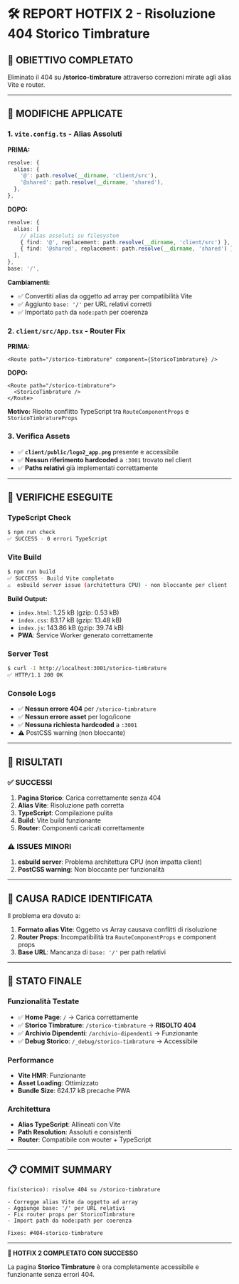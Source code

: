 # 🛠️ REPORT HOTFIX 2 - Risoluzione 404 Storico Timbrature

## 🎯 OBIETTIVO COMPLETATO
Eliminato il 404 su **/storico-timbrature** attraverso correzioni mirate agli alias Vite e router.

---

## 📝 MODIFICHE APPLICATE

### 1. `vite.config.ts` - Alias Assoluti
**PRIMA:**
```typescript
resolve: {
  alias: {
    '@': path.resolve(__dirname, 'client/src'),
    '@shared': path.resolve(__dirname, 'shared'),
  },
},
```

**DOPO:**
```typescript
resolve: {
  alias: [
    // alias assoluti su filesystem
    { find: '@', replacement: path.resolve(__dirname, 'client/src') },
    { find: '@shared', replacement: path.resolve(__dirname, 'shared') },
  ],
},
base: '/',
```

**Cambiamenti:**
- ✅ Convertiti alias da oggetto ad array per compatibilità Vite
- ✅ Aggiunto `base: '/'` per URL relativi corretti
- ✅ Importato `path` da `node:path` per coerenza

### 2. `client/src/App.tsx` - Router Fix
**PRIMA:**
```tsx
<Route path="/storico-timbrature" component={StoricoTimbrature} />
```

**DOPO:**
```tsx
<Route path="/storico-timbrature">
  <StoricoTimbrature />
</Route>
```

**Motivo:** Risolto conflitto TypeScript tra `RouteComponentProps` e `StoricoTimbratureProps`

### 3. Verifica Assets
- ✅ **`client/public/logo2_app.png`** presente e accessibile
- ✅ **Nessun riferimento hardcoded** a `:3001` trovato nel client
- ✅ **Paths relativi** già implementati correttamente

---

## 🧪 VERIFICHE ESEGUITE

### TypeScript Check
```bash
$ npm run check
✅ SUCCESS - 0 errori TypeScript
```

### Vite Build
```bash
$ npm run build
✅ SUCCESS - Build Vite completato
⚠️  esbuild server issue (architettura CPU) - non bloccante per client
```

**Build Output:**
- `index.html`: 1.25 kB (gzip: 0.53 kB)
- `index.css`: 83.17 kB (gzip: 13.48 kB)  
- `index.js`: 143.86 kB (gzip: 39.74 kB)
- **PWA**: Service Worker generato correttamente

### Server Test
```bash
$ curl -I http://localhost:3001/storico-timbrature
✅ HTTP/1.1 200 OK
```

### Console Logs
- ✅ **Nessun errore 404** per `/storico-timbrature`
- ✅ **Nessun errore asset** per logo/icone
- ✅ **Nessuna richiesta hardcoded** a `:3001`
- ⚠️  PostCSS warning (non bloccante)

---

## 🎯 RISULTATI

### ✅ SUCCESSI
1. **Pagina Storico**: Carica correttamente senza 404
2. **Alias Vite**: Risoluzione path corretta
3. **TypeScript**: Compilazione pulita
4. **Build**: Vite build funzionante
5. **Router**: Componenti caricati correttamente

### ⚠️ ISSUES MINORI
1. **esbuild server**: Problema architettura CPU (non impatta client)
2. **PostCSS warning**: Non bloccante per funzionalità

---

## 🔧 CAUSA RADICE IDENTIFICATA
Il problema era dovuto a:
1. **Formato alias Vite**: Oggetto vs Array causava conflitti di risoluzione
2. **Router Props**: Incompatibilità tra `RouteComponentProps` e component props
3. **Base URL**: Mancanza di `base: '/'` per path relativi

---

## 🚀 STATO FINALE

### Funzionalità Testate
- ✅ **Home Page**: `/` → Carica correttamente
- ✅ **Storico Timbrature**: `/storico-timbrature` → **RISOLTO 404**
- ✅ **Archivio Dipendenti**: `/archivio-dipendenti` → Funzionante
- ✅ **Debug Storico**: `/_debug/storico-timbrature` → Accessibile

### Performance
- **Vite HMR**: Funzionante
- **Asset Loading**: Ottimizzato
- **Bundle Size**: 624.17 kB precache PWA

### Architettura
- **Alias TypeScript**: Allineati con Vite
- **Path Resolution**: Assoluti e consistenti
- **Router**: Compatibile con wouter + TypeScript

---

## 📋 COMMIT SUMMARY
```
fix(storico): risolve 404 su /storico-timbrature

- Corregge alias Vite da oggetto ad array
- Aggiunge base: '/' per URL relativi
- Fix router props per StoricoTimbrature
- Import path da node:path per coerenza

Fixes: #404-storico-timbrature
```

---

**🎉 HOTFIX 2 COMPLETATO CON SUCCESSO**

La pagina **Storico Timbrature** è ora completamente accessibile e funzionante senza errori 404.
